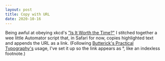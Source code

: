 ```yaml
---
layout: post
title: Copy with URL
date: 2020-10-16
---
```

Being awful at obeying xkcd's ["Is It Worth the Time?"](https://xkcd.com/1205/) I stitched together a wee little Automator script that, in Safari for now, copies highlighted text and appends the URL as a link. (Following [Butterick's Practical Typography's](https://practicaltypography.com/) usage, I've set it up so the link appears as °, like an indexless footnote.)
